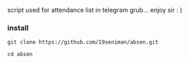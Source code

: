 script used for attendance list in telegram grub... enjoy sir : )

### install

```clone repositori
git clone https://github.com/19seniman/absen.git
```
```
cd absen
```


